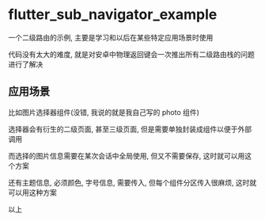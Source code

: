 # flutter_sub_navigator_example

一个二级路由的示例, 主要是学习和以后在某些特定应用场景时使用

代码没有太大的难度, 就是对安卓中物理返回键会一次推出所有二级路由栈的问题进行了解决

## 应用场景

比如图片选择器组件(没错, 我说的就是我自己写的 photo 组件)

选择器会有衍生的二级页面, 甚至三级页面, 但是需要单独封装成组件以便于外部调用

而选择的图片信息需要在某次会话中全局使用, 但又不需要保存, 这时就可以用这个方案

还有主题信息, 必须颜色, 字号信息, 需要传入, 但每个组件分区传入很麻烦, 这时就可以用这种方案

以上
